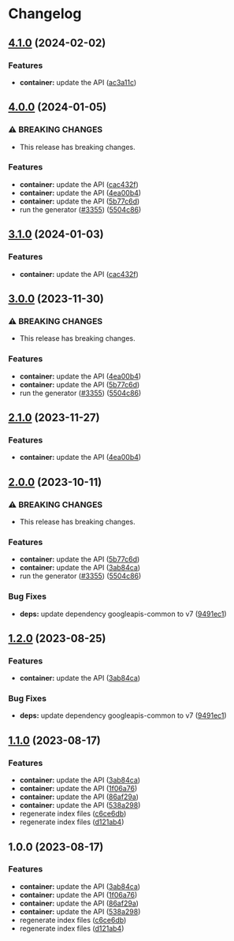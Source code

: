 # Changelog

## [4.1.0](https://github.com/googleapis/google-api-nodejs-client/compare/container-v4.0.0...container-v4.1.0) (2024-02-02)


### Features

* **container:** update the API ([ac3a11c](https://github.com/googleapis/google-api-nodejs-client/commit/ac3a11cc7e16ef8cb560f0407640567543723660))

## [4.0.0](https://github.com/googleapis/google-api-nodejs-client/compare/container-v3.1.0...container-v4.0.0) (2024-01-05)


### ⚠ BREAKING CHANGES

* This release has breaking changes.

### Features

* **container:** update the API ([cac432f](https://github.com/googleapis/google-api-nodejs-client/commit/cac432f882b47acbeaeabd02a18c15d34160a589))
* **container:** update the API ([4ea00b4](https://github.com/googleapis/google-api-nodejs-client/commit/4ea00b44b1e14693253d207e902c6ca38ba447a8))
* **container:** update the API ([5b77c6d](https://github.com/googleapis/google-api-nodejs-client/commit/5b77c6d2812b9def480ee8fab45c6ec8ff932f48))
* run the generator ([#3355](https://github.com/googleapis/google-api-nodejs-client/issues/3355)) ([5504c86](https://github.com/googleapis/google-api-nodejs-client/commit/5504c86fd61740886047320e2ed70f02a164acd7))

## [3.1.0](https://github.com/googleapis/google-api-nodejs-client/compare/container-v3.0.0...container-v3.1.0) (2024-01-03)


### Features

* **container:** update the API ([cac432f](https://github.com/googleapis/google-api-nodejs-client/commit/cac432f882b47acbeaeabd02a18c15d34160a589))

## [3.0.0](https://github.com/googleapis/google-api-nodejs-client/compare/container-v2.1.0...container-v3.0.0) (2023-11-30)


### ⚠ BREAKING CHANGES

* This release has breaking changes.

### Features

* **container:** update the API ([4ea00b4](https://github.com/googleapis/google-api-nodejs-client/commit/4ea00b44b1e14693253d207e902c6ca38ba447a8))
* **container:** update the API ([5b77c6d](https://github.com/googleapis/google-api-nodejs-client/commit/5b77c6d2812b9def480ee8fab45c6ec8ff932f48))
* run the generator ([#3355](https://github.com/googleapis/google-api-nodejs-client/issues/3355)) ([5504c86](https://github.com/googleapis/google-api-nodejs-client/commit/5504c86fd61740886047320e2ed70f02a164acd7))

## [2.1.0](https://github.com/googleapis/google-api-nodejs-client/compare/container-v2.0.0...container-v2.1.0) (2023-11-27)


### Features

* **container:** update the API ([4ea00b4](https://github.com/googleapis/google-api-nodejs-client/commit/4ea00b44b1e14693253d207e902c6ca38ba447a8))

## [2.0.0](https://github.com/googleapis/google-api-nodejs-client/compare/container-v1.2.0...container-v2.0.0) (2023-10-11)


### ⚠ BREAKING CHANGES

* This release has breaking changes.

### Features

* **container:** update the API ([5b77c6d](https://github.com/googleapis/google-api-nodejs-client/commit/5b77c6d2812b9def480ee8fab45c6ec8ff932f48))
* **container:** update the API ([3ab84ca](https://github.com/googleapis/google-api-nodejs-client/commit/3ab84caea95c0501f4f95d265c86408bc7a9405a))
* run the generator ([#3355](https://github.com/googleapis/google-api-nodejs-client/issues/3355)) ([5504c86](https://github.com/googleapis/google-api-nodejs-client/commit/5504c86fd61740886047320e2ed70f02a164acd7))


### Bug Fixes

* **deps:** update dependency googleapis-common to v7 ([9491ec1](https://github.com/googleapis/google-api-nodejs-client/commit/9491ec1cdc3c413e7d73edcfcd59cf5c28a7c855))

## [1.2.0](https://github.com/googleapis/google-api-nodejs-client/compare/container-v1.1.0...container-v1.2.0) (2023-08-25)


### Features

* **container:** update the API ([3ab84ca](https://github.com/googleapis/google-api-nodejs-client/commit/3ab84caea95c0501f4f95d265c86408bc7a9405a))


### Bug Fixes

* **deps:** update dependency googleapis-common to v7 ([9491ec1](https://github.com/googleapis/google-api-nodejs-client/commit/9491ec1cdc3c413e7d73edcfcd59cf5c28a7c855))

## [1.1.0](https://github.com/googleapis/google-api-nodejs-client/compare/container-v1.0.0...container-v1.1.0) (2023-08-17)


### Features

* **container:** update the API ([3ab84ca](https://github.com/googleapis/google-api-nodejs-client/commit/3ab84caea95c0501f4f95d265c86408bc7a9405a))
* **container:** update the API ([1f06a76](https://github.com/googleapis/google-api-nodejs-client/commit/1f06a76ec833cd6fbef8493b8da53e69fc2c66b9))
* **container:** update the API ([86af29a](https://github.com/googleapis/google-api-nodejs-client/commit/86af29a1c2a95f32009bb6f24e6921359e8474b2))
* **container:** update the API ([538a298](https://github.com/googleapis/google-api-nodejs-client/commit/538a298aa230964555b8e3bcfcb6467709af8cac))
* regenerate index files ([c6ce6db](https://github.com/googleapis/google-api-nodejs-client/commit/c6ce6db24417be7ec0d5cb572288042973a390e0))
* regenerate index files ([d121ab4](https://github.com/googleapis/google-api-nodejs-client/commit/d121ab4cb630dd1c77a228166da2788bd2bd1175))

## 1.0.0 (2023-08-17)


### Features

* **container:** update the API ([3ab84ca](https://github.com/googleapis/google-api-nodejs-client/commit/3ab84caea95c0501f4f95d265c86408bc7a9405a))
* **container:** update the API ([1f06a76](https://github.com/googleapis/google-api-nodejs-client/commit/1f06a76ec833cd6fbef8493b8da53e69fc2c66b9))
* **container:** update the API ([86af29a](https://github.com/googleapis/google-api-nodejs-client/commit/86af29a1c2a95f32009bb6f24e6921359e8474b2))
* **container:** update the API ([538a298](https://github.com/googleapis/google-api-nodejs-client/commit/538a298aa230964555b8e3bcfcb6467709af8cac))
* regenerate index files ([c6ce6db](https://github.com/googleapis/google-api-nodejs-client/commit/c6ce6db24417be7ec0d5cb572288042973a390e0))
* regenerate index files ([d121ab4](https://github.com/googleapis/google-api-nodejs-client/commit/d121ab4cb630dd1c77a228166da2788bd2bd1175))
